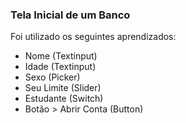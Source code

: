 
### Tela Inicial de um Banco



Foi utilizado os seguintes aprendizados:



* Nome (Textinput)
* Idade (Textinput)
* Sexo (Picker)
* Seu Limite (Slider)
* Estudante (Switch)
* Botão > Abrir Conta (Button)
